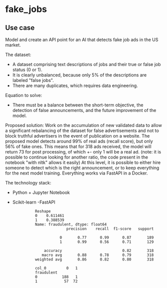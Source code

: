 # fake_jobs

## Use case

Model and create an API point for an AI that detects fake job ads in the US market.

The dataset:
- A dataset comprising text descriptions of jobs and their true or false job status (0 or 1).
- It is clearly unbalanced, because only 5% of the descriptions are labeled "false jobs".
- There are many duplicates, which requires data engineering.

Equation to solve:
- There must be a balance between the short-term objective, the detection of false announcements, and the future improvement of the model.

Proposed solution:
Work on the accumulation of new validated data to allow a significant rebalancing of the dataset for false advertisements and not to block truthful advertisers in the event of publication on a website.
The proposed model detects around 99% of real ads (recall score), but only 56% of fake ones. This means that for 318 ads received, the model will return 73 for post processing, of which +- only 1 will be a real ad. (note: it is possible to continue looking for another ratio, the code present in the notebook "with nltk" allows it easily)
At this level, it is possible to either hire someone to detect which is the right announcement, or to keep everything for the next model training.
Everything works via FastAPI in a Docker.

The technology stack:
- Python + Jupyter Notebook
- Scikit-learn
-FastAPI

                Reshape
                0    0.611461
                1    0.388539
                Name: fraudulent, dtype: float64
                              precision    recall  f1-score   support
                
                           0       0.77      0.99      0.87       189
                           1       0.99      0.56      0.71       129
                
                    accuracy                           0.82       318
                   macro avg       0.88      0.78      0.79       318
                weighted avg       0.86      0.82      0.80       318
                
                col_0         0   1
                fraudulent         
                0           188   1
                1            57  72
